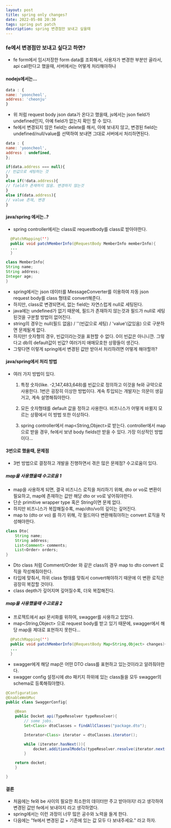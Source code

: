 ```yaml
---
layout: post
title: spring only changes?
date: 2022-05-08 20:30
tags: spring put patch
description: spring 변경점만 보내고 싶을때
---
```


### fe에서 변경점만 보내고 싶다고 하면?

- fe form에서 임시저장한 form data를 조회해서, 사용자가 변경한 부분만 골라서, api call한다고 했을때, 서버에서는 어떻게 처리해야하나

#### nodejs에서는...

```javascript
data : {
name: 'yooncheol',
address: 'cheonju'
}
```

- 위 처럼 request body json data가 온다고 했을때, js에서는 json field가 undefined인지, 아예 field가 없는지 확인 할 수 있다.
- fe에서 변경되지 않은 field는 delete를 해서, 아예 보내지 않고, 변경된 field는 undefined/null/value를 선택하여 보내면 그대로 서버에서 처리하면된다.

```javascript
data : {
name: 'yooncheol',
address : undefined,
};

if(data.address === null){
// 빈값으로 세팅하는 것
}
else if(!data.address){
// field가 존재하지 않음. 변경하지 않는것
}
else if(data.address){
// value 존재, 변경
}
```

#### java/spring 에서는..?

- spring controller에서는 class로 requestbody를 class로 받아야한다.

```java
  @PatchMapping('')
  public void patchMemberInfo(@RequestBody MemberInfo memberInfo){
  ...
  }

class MemberInfo{
String name;
String address;
Integer age;
}
```

- spring에서는 json 데이터를 MessageConverter를 이용하여 자동 json request body를 class 형태로 convert해준다.
- 하지만, class로 변경되면서, 없는 field는 자연스럽게 null로 세팅된다.
- java에는 undefined가 없기 때문에, 필드가 존재하지 않는것과 필드가 null로 세팅된것을 구분할 방법이 없어진다.
- string의 경우는 null(필드 없음) / ''(빈값으로 세팅) / 'value'(값있음) 으로 구분하면 문제될게 없다.
- 하지만! 숫자형의 경우, 빈값이라는것을 표현할 수 없다. 0이 빈값은 아니니깐. 그렇다고 db의 default값이 빈값? 여러가지 애매모호한 상황들이 생긴다.
- 그렇다면 이렇게 spring에서 변경된 값만 받아서 처리하려면 어떻게 해야할까?

#### java/spring에서 처리 방법

- 여러 가지 방법이 있다.

  1. 특정 숫자(like. -2,147,483,648)를 빈값으로 정의하고 이것을 fe와 규약으로 사용한다.
     1번은 굉장히 이상한 방법이다.
     계속 투입되는 개발자는 의문이 생길거고, 계속 설명해줘야한다.

  2. 모든 숫자형태를 default 값을 정하고 사용한다.
     비즈니스가 어떻게 바뀔지 모르는 상황에서 이 방법 또한 이상하다.

  3. spring controller에서 map<String,Object>로 받는다.
     controller에서 map으로 받을 경우, fe에서 보낸 body fields만 받을 수 있다.
     가장 이상적인 방법이다...

#### 3번으로 했을때, 문제점

- 3번 방법으로 결정하고 개발을 진행하면서 겪은 많은 문제점? 수고로움이 있다.

##### map을 사용했을때 수고로움 1

- map을 사용하게 되면, 결국 비즈니스 로직을 처리하기 위해, dto or vo로 변환이 필요하고, map에 존재하는 값만 해당 dto or vo로 넣어줘야한다.
- 단순 primitive wrapper type 혹은 String이면 문제 없다.
- 하지만 비즈니스가 복잡해질수록, map/dto/vo의 깊이는 깊어진다.
- map to (dto or vo) 를 하기 위해, 각 필드마다 변환해줘야하는 convert 로직을 작성해야한다.

```java
class Dto{
    String name;
    String address;
    List<Comment> comments;
    List<Order> orders;
}
```

- Dto class 처럼 Comment/Order 와 같은 class의 경우 map to dto convert 로직을 작성해줘야한다.
- 타입에 맞춰서, 하위 class 형태를 맞춰서 convert해야하기 때문에 이 변환 로직은 굉장히 복잡할 것이다.
- class depth가 깊어지며 깊어질수록, 더욱 복잡해진다.

##### map을 사용했을때 수고로움 2

- 프로젝트에서 api 문서화를 위하여, swagger를 사용하고 있었다.
- map<String,Object> 으로 request body를 받고 있기 때문에, swagger에서 해당 map을 제대로 표현하지 못한다...

```java
  @PatchMapping('')
  public void patchMemberInfo(@RequestBody Map<String,Object> changes){
  ...
  }
```

- swagger에게 해당 map은 어떤 DTO class를 표현하고 있는것이라고 알려줘야한다.
- swagger config 설정시에 dto 패키지 하위에 있는 class들을 모두 swagger의 schema로 등록해줘야했다.

```java
@Configuration
@EnableWebMvc
public class SwaggerConfig{

    @Bean
    public Docket api(TypeResolver typeResolver){
        // some jobs.
        Set<Class> dtoClasses = findAllClasses("package.dto");

        Interator<Class> iterator = dtoClasses.iterator();

        while (iterator.hasNext()){
            docket.additionalModels(typeResolver.resolve(iterator.next()));
        }

    return docket;
    }

}
```

#### 결론

- 처음에는 fe와 be 사이의 필요한 최소한의 데이터만 주고 받아야지! 라고 생각하여 변경된 값만 fe에서 보내야지 라고 생각하였다.
- spring에서는 이런 과정이 너무 많은 공수와 노력을 들게 한다.
- 다음에는 "fe에서 변경된 값 + 기존에 있는 값 모두 다 보내주세요." 라고 하자.
